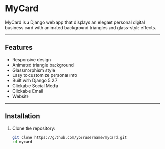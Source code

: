 # MyCard 

MyCard is a Django web app that displays an elegant personal digital business card with animated background triangles and glass-style effects.

---

##  Features
- Responsive design
- Animated triangle background
- Glassmorphism style
- Easy to customize personal info
- Built with Django 5.2.7
- Clickable Social Media
- Clickable Email
- Website
---

##  Installation

1. Clone the repository:
   ```bash
   git clone https://github.com/yourusername/mycard.git
   cd mycard

